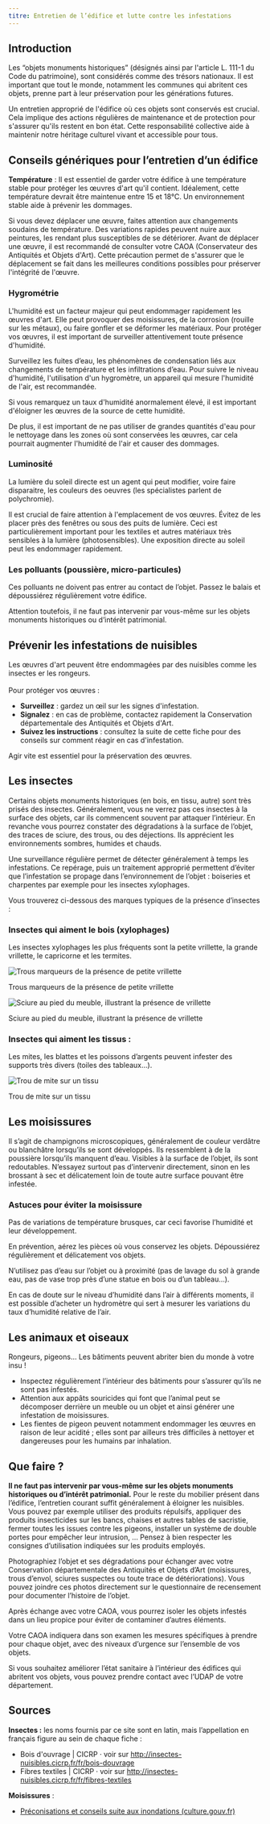 ```yaml
---
titre: Entretien de l’édifice et lutte contre les infestations
---
```

## Introduction

Les “objets monuments historiques” (désignés ainsi par l'article L. 111-1 du Code du patrimoine), sont considérés comme des trésors nationaux. Il est important que tout le monde, notamment les communes qui abritent ces objets, prenne part à leur préservation pour les générations futures.

Un entretien approprié de l'édifice où ces objets sont conservés est crucial. Cela implique des actions régulières de maintenance et de protection pour s'assurer qu'ils restent en bon état. Cette responsabilité collective aide à maintenir notre héritage culturel vivant et accessible pour tous.

## Conseils génériques pour l’entretien d’un édifice

**Température** : Il est essentiel de garder votre édifice à une température stable pour protéger les œuvres d'art qu'il contient. Idéalement, cette température devrait être maintenue entre 15 et 18°C. Un environnement stable aide à prévenir les dommages.

Si vous devez déplacer une œuvre, faites attention aux changements soudains de température. Des variations rapides peuvent nuire aux peintures, les rendant plus susceptibles de se détériorer. Avant de déplacer une œuvre, il est recommandé de consulter votre CAOA (Conservateur des Antiquités et Objets d'Art). Cette précaution permet de s'assurer que le déplacement se fait dans les meilleures conditions possibles pour préserver l'intégrité de l'œuvre.

### Hygrométrie

L'humidité est un facteur majeur qui peut endommager rapidement les œuvres d'art. Elle peut provoquer des moisissures, de la corrosion (rouille sur les métaux), ou faire gonfler et se déformer les matériaux. Pour protéger vos œuvres, il est important de surveiller attentivement toute présence d'humidité.

Surveillez les fuites d’eau, les phénomènes de condensation liés aux changements de température et les infiltrations d’eau. Pour suivre le niveau d'humidité, l'utilisation d'un hygromètre, un appareil qui mesure l'humidité de l'air, est recommandée.

Si vous remarquez un taux d'humidité anormalement élevé, il est important d'éloigner les œuvres de la source de cette humidité. 

De plus, il est important de ne pas utiliser de grandes quantités d'eau pour le nettoyage dans les zones où sont conservées les œuvres, car cela pourrait augmenter l'humidité de l'air et causer des dommages. 

### Luminosité

La lumière du soleil directe est un agent qui peut modifier, voire faire disparaitre, les couleurs des oeuvres (les spécialistes parlent de polychromie).

Il est crucial de faire attention à l'emplacement de vos œuvres. Évitez de les placer près des fenêtres ou sous des puits de lumière. Ceci est particulièrement important pour les textiles et autres matériaux très sensibles à la lumière (photosensibles). Une exposition directe au soleil peut les endommager rapidement.

### Les polluants (poussière, micro-particules)

Ces polluants ne doivent pas entrer au contact de l’objet. Passez le balais et dépoussiérez régulièrement votre édifice. 

Attention toutefois, il ne faut pas intervenir par vous-même sur les objets monuments historiques ou d’intérêt patrimonial.

## Prévenir les infestations de nuisibles

Les œuvres d'art peuvent être endommagées par des nuisibles comme les insectes er les rongeurs. \
\
Pour protéger vos œuvres :

* **Surveillez** : gardez un œil sur les signes d'infestation.
* **Signalez** : en cas de problème, contactez rapidement la Conservation départementale des Antiquités et Objets d'Art.
* **Suivez les instructions** : consultez la suite de cette fiche pour des conseils sur comment réagir en cas d'infestation.

Agir vite est essentiel pour la préservation des œuvres.

## Les insectes

Certains objets monuments historiques (en bois, en tissu, autre) sont très prisés des insectes.
Généralement, vous ne verrez pas ces insectes à la surface des objets, car ils commencent souvent par attaquer l’intérieur. En revanche vous pourrez constater des dégradations à la surface de l’objet, des traces de sciure, des trous, ou des déjections. Ils apprécient les environnements sombres, humides et chauds. 

Une surveillance régulière permet de détecter généralement à temps les infestations.
Ce repérage, puis un traitement approprié permettent d’éviter que l’infestation se propage dans l’environnement de l’objet : boiseries et charpentes par exemple pour les insectes xylophages.

Vous trouverez ci-dessous des marques typiques de la présence d’insectes :

### Insectes qui aiment le bois (xylophages) 

Les insectes xylophages les plus fréquents sont la petite vrillette, la grande vrillette, le capricorne et les termites.

![Trous marqueurs de la présence de petite vrillette](/contenus/fiches/images/vrillette-trous.jpg)

Trous marqueurs de la présence de petite vrillette

![Sciure au pied du meuble, illustrant la présence de vrillette](/contenus/fiches/images/vrillette-sciure.jpg)

Sciure au pied du meuble, illustrant la présence de vrillette

### Insectes qui aiment les tissus :

Les mites, les blattes et les poissons d’argents peuvent infester des supports très divers (toiles des tableaux…).

![Trou de mite sur un tissu](/contenus/fiches/images/mite-trou-tissu.jpg)

Trou de mite sur un tissu

## Les moisissures

Il s’agit de champignons microscopiques, généralement de couleur verdâtre ou blanchâtre lorsqu’ils se sont développés.
Ils ressemblent à de la poussière lorsqu’ils manquent d’eau.
Visibles à la surface de l’objet, ils sont redoutables.
N’essayez surtout pas d’intervenir directement, sinon en les brossant à sec et délicatement loin de toute autre surface pouvant être infestée.

### Astuces pour éviter la moisissure

Pas de variations de température brusques, car ceci favorise l’humidité et leur développement.

En prévention, aérez les pièces où vous conservez les objets.
Dépoussiérez régulièrement et délicatement vos objets.

N’utilisez pas d’eau sur l’objet ou à proximité (pas de lavage du sol à grande eau, pas de vase trop près d’une statue en bois ou d’un tableau…).

En cas de doute sur le niveau d’humidité dans l’air à différents moments, il est possible d’acheter un hydromètre qui sert à mesurer les variations du taux d’humidité relative de l’air.

## Les animaux et oiseaux

Rongeurs, pigeons… Les bâtiments peuvent abriter bien du monde à votre insu !

* Inspectez régulièrement l’intérieur des bâtiments pour s’assurer qu’ils ne sont pas infestés.
* Attention aux appâts souricides qui font que l’animal peut se décomposer derrière un meuble ou un objet et ainsi générer une infestation de moisissures.
* Les fientes de pigeon peuvent notamment endommager les œuvres en raison de leur acidité ; elles sont par ailleurs très difficiles à nettoyer et dangereuses pour les humains par inhalation.

## Que faire ?

**Il ne faut pas intervenir par vous-même sur les objets monuments historiques ou d’intérêt patrimonial.**
Pour le reste du mobilier présent dans l’édifice, l’entretien courant suffit généralement à éloigner les nuisibles.
Vous pouvez par exemple utiliser des produits répulsifs, appliquer des produits insecticides sur les bancs, chaises et autres tables de sacristie, fermer toutes les issues contre les pigeons, installer un système de double portes pour empêcher leur intrusion, … Pensez à bien respecter les consignes d’utilisation indiquées sur les produits employés.

Photographiez l’objet et ses dégradations pour échanger avec votre Conservation départementale des Antiquités et Objets d’Art (moisissures, trous d’envol, sciures suspectes ou toute trace de détériorations).
Vous pouvez joindre ces photos directement sur le questionnaire de recensement pour documenter l’histoire de l’objet.

Après échange avec votre CAOA, vous pourrez isoler les objets infestés dans un lieu propice pour éviter de contaminer d’autres éléments.

Votre CAOA indiquera dans son examen les mesures spécifiques à prendre pour chaque objet, avec des niveaux d’urgence sur l’ensemble de vos objets.

Si vous souhaitez améliorer l’état sanitaire à l’intérieur des édifices qui abritent vos objets, vous pouvez prendre contact avec l’UDAP de votre département.

## Sources

**Insectes :** les noms fournis par ce site sont en latin, mais l’appellation en français figure au sein de chaque fiche :

* Bois d'ouvrage | CICRP · voir sur http://insectes-nuisibles.cicrp.fr/fr/bois-douvrage
* Fibres textiles | CICRP ·  voir sur http://insectes-nuisibles.cicrp.fr/fr/fibres-textiles

**Moisissures** :

* [Préconisations et conseils suite aux inondations (culture.gouv.fr)](https://www.culture.gouv.fr/Regions/Drac-Hauts-de-France/Actualites/Preconisations-et-conseils-suite-aux-inondations)